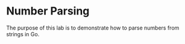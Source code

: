 # Number Parsing

The purpose of this lab is to demonstrate how to parse numbers from strings in Go.

